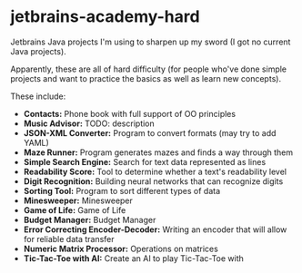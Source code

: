 # jetbrains-academy-hard

Jetbrains Java projects I'm using to sharpen up my sword (I got no current Java projects).

Apparently, these are all of hard difficulty (for people who've done simple projects and want to practice the basics as well as learn new concepts).

These include:

- **Contacts:** Phone book with full support of OO principles
- **Music Advisor:** TODO: description
- **JSON-XML Converter:** Program to convert formats (may try to add YAML)
- **Maze Runner:** Program generates mazes and finds a way through them
- **Simple Search Engine:** Search for text data represented as lines
- **Readability Score:** Tool to determine whether a text's readability level
- **Digit Recognition:** Building neural networks that can recognize digits
- **Sorting Tool:** Program to sort different types of data
- **Minesweeper:** Minesweeper
- **Game of Life:** Game of Life
- **Budget Manager:** Budget Manager
- **Error Correcting Encoder-Decoder:** Writing an encoder that will allow for reliable data transfer
- **Numeric Matrix Processor:** Operations on matrices
- **Tic-Tac-Toe with AI:** Create an AI to play Tic-Tac-Toe with
